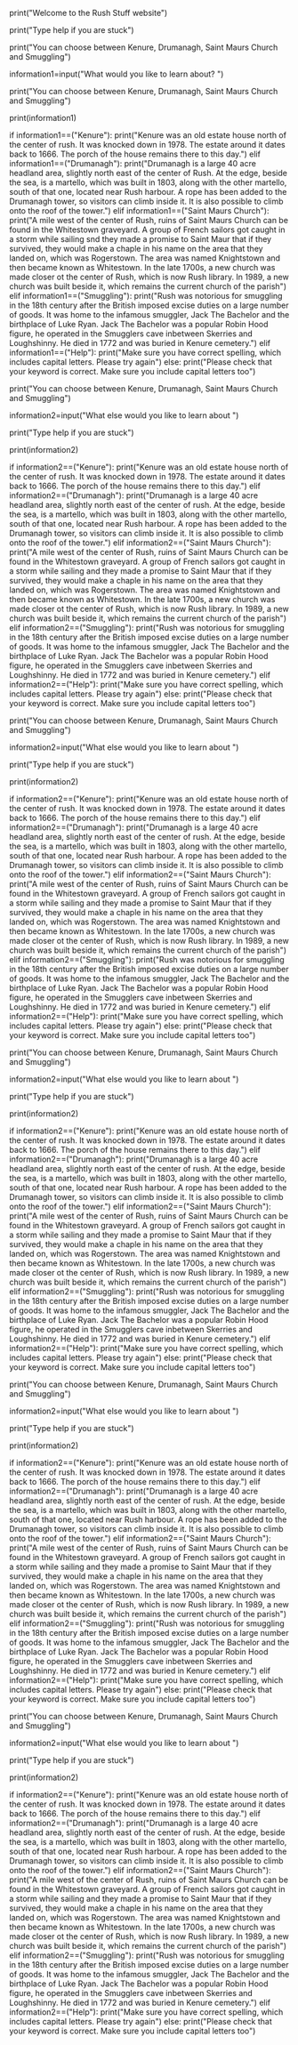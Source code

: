 print("Welcome to the Rush Stuff website")

print("Type help if you are stuck")

print("You can choose between Kenure, Drumanagh, Saint Maurs Church and Smuggling")

information1=input("What would you like to learn about? ")

print("You can choose between Kenure, Drumanagh, Saint Maurs Church and Smuggling")

print(information1)

if information1==("Kenure"):
    print("Kenure was an old estate house north of the center of rush. It was knocked down in 1978. The estate around it dates back to 1666. The porch of the house remains there to this day.")
elif information1==("Drumanagh"):
    print("Drumanagh is a large 40 acre headland area, slightly north east of the center of Rush. At the edge, beside the sea, is a martello, which was built in 1803, along with the other martello, south of that one, located near Rush harbour. A rope has been added to the Drumanagh tower, so visitors can climb inside it. It is also possible to climb onto the roof of the tower.")
elif information1==("Saint Maurs Church"):
    print("A mile west of the center of Rush, ruins of Saint Maurs Church can be found in the Whitestown graveyard. A group of French sailors got caught in a storm while sailing snd they made a promise to Saint Maur that if they survived, they would make a chaple in his name on the area that they landed on, which was Rogerstown. The area was named Knightstown and then became known as Whitestown. In the late 1700s, a new church was made closer ot the center of Rush, which is now Rush library. In 1989, a new church was built beside it, which remains the current church of the parish")
elif information1==("Smuggling"):
    print("Rush was notorious for smuggling in the 18th century after the British imposed excise duties on a large number of goods. It was home to the infamous smuggler, Jack The Bachelor and the birthplace of Luke Ryan. Jack The Bachelor was a popular Robin Hood figure, he operated in the Smugglers cave inbetween Skerries and Loughshinny. He died in 1772 and was buried in Kenure cemetery.")
elif information1==("Help"):
    print("Make sure you have correct spelling, which includes capital letters. Please try again")
else:
    print("Please check that your keyword is correct. Make sure you include capital letters too")

print("You can choose between Kenure, Drumanagh, Saint Maurs Church and Smuggling")

information2=input("What else would you like to learn about ")

print("Type help if you are stuck")

print(information2)

if information2==("Kenure"):
    print("Kenure was an old estate house north of the center of rush. It was knocked down in 1978. The estate around it dates back to 1666. The porch of the house remains there to this day.")
elif information2==("Drumanagh"):
    print("Drumanagh is a large 40 acre headland area, slightly north east of the center of rush. At the edge, beside the sea, is a martello, which was built in 1803, along with the other martello, south of that one, located near Rush harbour. A rope has been added to the Drumanagh tower, so visitors can climb inside it. It is also possible to climb onto the roof of the tower.")
elif information2==("Saint Maurs Church"):
    print("A mile west of the center of Rush, ruins of Saint Maurs Church can be found in the Whitestown graveyard. A group of French sailors got caught in a storm while sailing and they made a promise to Saint Maur that if they survived, they would make a chaple in his name on the area that they landed on, which was Rogerstown. The area was named Knightstown and then became known as Whitestown. In the late 1700s, a new church was made closer ot the center of Rush, which is now Rush library. In 1989, a new church was built beside it, which remains the current church of the parish")
elif information2==("Smuggling"):
    print("Rush was notorious for smuggling in the 18th century after the British imposed excise duties on a large number of goods. It was home to the infamous smuggler, Jack The Bachelor and the birthplace of Luke Ryan. Jack The Bachelor was a popular Robin Hood figure, he operated in the Smugglers cave inbetween Skerries and Loughshinny. He died in 1772 and was buried in Kenure cemetery.")
elif information2==("Help"):
    print("Make sure you have correct spelling, which includes capital letters. Please try again")
else:
    print("Please check that your keyword is correct. Make sure you include capital letters too")


print("You can choose between Kenure, Drumanagh, Saint Maurs Church and Smuggling")

information2=input("What else would you like to learn about ")

print("Type help if you are stuck")

print(information2)

if information2==("Kenure"):
    print("Kenure was an old estate house north of the center of rush. It was knocked down in 1978. The estate around it dates back to 1666. The porch of the house remains there to this day.")
elif information2==("Drumanagh"):
    print("Drumanagh is a large 40 acre headland area, slightly north east of the center of rush. At the edge, beside the sea, is a martello, which was built in 1803, along with the other martello, south of that one, located near Rush harbour. A rope has been added to the Drumanagh tower, so visitors can climb inside it. It is also possible to climb onto the roof of the tower.")
elif information2==("Saint Maurs Church"):
    print("A mile west of the center of Rush, ruins of Saint Maurs Church can be found in the Whitestown graveyard. A group of French sailors got caught in a storm while sailing and they made a promise to Saint Maur that if they survived, they would make a chaple in his name on the area that they landed on, which was Rogerstown. The area was named Knightstown and then became known as Whitestown. In the late 1700s, a new church was made closer ot the center of Rush, which is now Rush library. In 1989, a new church was built beside it, which remains the current church of the parish")
elif information2==("Smuggling"):
    print("Rush was notorious for smuggling in the 18th century after the British imposed excise duties on a large number of goods. It was home to the infamous smuggler, Jack The Bachelor and the birthplace of Luke Ryan. Jack The Bachelor was a popular Robin Hood figure, he operated in the Smugglers cave inbetween Skerries and Loughshinny. He died in 1772 and was buried in Kenure cemetery.")
elif information2==("Help"):
    print("Make sure you have correct spelling, which includes capital letters. Please try again")
else:
    print("Please check that your keyword is correct. Make sure you include capital letters too")


print("You can choose between Kenure, Drumanagh, Saint Maurs Church and Smuggling")

information2=input("What else would you like to learn about ")

print("Type help if you are stuck")

print(information2)

if information2==("Kenure"):
    print("Kenure was an old estate house north of the center of rush. It was knocked down in 1978. The estate around it dates back to 1666. The porch of the house remains there to this day.")
elif information2==("Drumanagh"):
    print("Drumanagh is a large 40 acre headland area, slightly north east of the center of rush. At the edge, beside the sea, is a martello, which was built in 1803, along with the other martello, south of that one, located near Rush harbour. A rope has been added to the Drumanagh tower, so visitors can climb inside it. It is also possible to climb onto the roof of the tower.")
elif information2==("Saint Maurs Church"):
    print("A mile west of the center of Rush, ruins of Saint Maurs Church can be found in the Whitestown graveyard. A group of French sailors got caught in a storm while sailing and they made a promise to Saint Maur that if they survived, they would make a chaple in his name on the area that they landed on, which was Rogerstown. The area was named Knightstown and then became known as Whitestown. In the late 1700s, a new church was made closer ot the center of Rush, which is now Rush library. In 1989, a new church was built beside it, which remains the current church of the parish")
elif information2==("Smuggling"):
    print("Rush was notorious for smuggling in the 18th century after the British imposed excise duties on a large number of goods. It was home to the infamous smuggler, Jack The Bachelor and the birthplace of Luke Ryan. Jack The Bachelor was a popular Robin Hood figure, he operated in the Smugglers cave inbetween Skerries and Loughshinny. He died in 1772 and was buried in Kenure cemetery.")
elif information2==("Help"):
    print("Make sure you have correct spelling, which includes capital letters. Please try again")
else:
    print("Please check that your keyword is correct. Make sure you include capital letters too")


print("You can choose between Kenure, Drumanagh, Saint Maurs Church and Smuggling")

information2=input("What else would you like to learn about ")

print("Type help if you are stuck")

print(information2)

if information2==("Kenure"):
    print("Kenure was an old estate house north of the center of rush. It was knocked down in 1978. The estate around it dates back to 1666. The porch of the house remains there to this day.")
elif information2==("Drumanagh"):
    print("Drumanagh is a large 40 acre headland area, slightly north east of the center of rush. At the edge, beside the sea, is a martello, which was built in 1803, along with the other martello, south of that one, located near Rush harbour. A rope has been added to the Drumanagh tower, so visitors can climb inside it. It is also possible to climb onto the roof of the tower.")
elif information2==("Saint Maurs Church"):
    print("A mile west of the center of Rush, ruins of Saint Maurs Church can be found in the Whitestown graveyard. A group of French sailors got caught in a storm while sailing and they made a promise to Saint Maur that if they survived, they would make a chaple in his name on the area that they landed on, which was Rogerstown. The area was named Knightstown and then became known as Whitestown. In the late 1700s, a new church was made closer ot the center of Rush, which is now Rush library. In 1989, a new church was built beside it, which remains the current church of the parish")
elif information2==("Smuggling"):
    print("Rush was notorious for smuggling in the 18th century after the British imposed excise duties on a large number of goods. It was home to the infamous smuggler, Jack The Bachelor and the birthplace of Luke Ryan. Jack The Bachelor was a popular Robin Hood figure, he operated in the Smugglers cave inbetween Skerries and Loughshinny. He died in 1772 and was buried in Kenure cemetery.")
elif information2==("Help"):
    print("Make sure you have correct spelling, which includes capital letters. Please try again")
else:
    print("Please check that your keyword is correct. Make sure you include capital letters too")


print("You can choose between Kenure, Drumanagh, Saint Maurs Church and Smuggling")

information2=input("What else would you like to learn about ")

print("Type help if you are stuck")

print(information2)

if information2==("Kenure"):
    print("Kenure was an old estate house north of the center of rush. It was knocked down in 1978. The estate around it dates back to 1666. The porch of the house remains there to this day.")
elif information2==("Drumanagh"):
    print("Drumanagh is a large 40 acre headland area, slightly north east of the center of rush. At the edge, beside the sea, is a martello, which was built in 1803, along with the other martello, south of that one, located near Rush harbour. A rope has been added to the Drumanagh tower, so visitors can climb inside it. It is also possible to climb onto the roof of the tower.")
elif information2==("Saint Maurs Church"):
    print("A mile west of the center of Rush, ruins of Saint Maurs Church can be found in the Whitestown graveyard. A group of French sailors got caught in a storm while sailing and they made a promise to Saint Maur that if they survived, they would make a chaple in his name on the area that they landed on, which was Rogerstown. The area was named Knightstown and then became known as Whitestown. In the late 1700s, a new church was made closer ot the center of Rush, which is now Rush library. In 1989, a new church was built beside it, which remains the current church of the parish")
elif information2==("Smuggling"):
    print("Rush was notorious for smuggling in the 18th century after the British imposed excise duties on a large number of goods. It was home to the infamous smuggler, Jack The Bachelor and the birthplace of Luke Ryan. Jack The Bachelor was a popular Robin Hood figure, he operated in the Smugglers cave inbetween Skerries and Loughshinny. He died in 1772 and was buried in Kenure cemetery.")
elif information2==("Help"):
    print("Make sure you have correct spelling, which includes capital letters. Please try again")
else:
    print("Please check that your keyword is correct. Make sure you include capital letters too")
